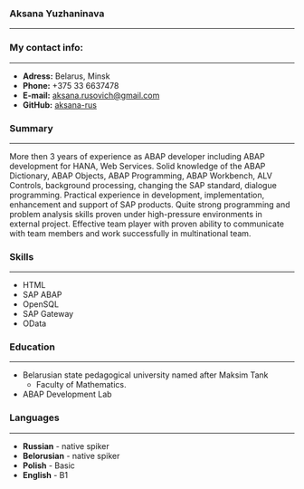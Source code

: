 ### Aksana Yuzhaninava
*************************

### My contact info:
*************************
* **Adress:** Belarus, Minsk
* **Phone:** +375 33 6637478
* **E-mail:** [aksana.rusovich@gmail.com](aksana.rusovich@gmail.com)
* **GitHub:** [aksana-rus](https://github.com/aksana-rus)

### Summary
************************
More then 3 years of experience as ABAP developer including ABAP development for HANA, Web Services‍. Solid knowledge of the ABAP Dictionary, ABAP Objects, ABAP Programming, ABAP Workbench, ALV Controls, background processing, changing the SAP standard, dialogue programming. Practical experience in development, implementation, enhancement and support of SAP products. Quite strong programming and problem analysis skills proven under high-pressure environments in external project. Effective team player with proven ability to communicate with team members and work successfully in multinational team.

### Skills
************************
* HTML
* SAP ABAP
* OpenSQL
* SAP Gateway
* OData

### Education
*************************
* Belarusian state pedagogical university named after Maksim Tank
  + Faculty of Mathematics.
* ABAP Development Lab

### Languages
*************************
* **Russian** - native spiker
* **Belorusian** - native spiker
* **Polish** - Basic
* **English** - B1

